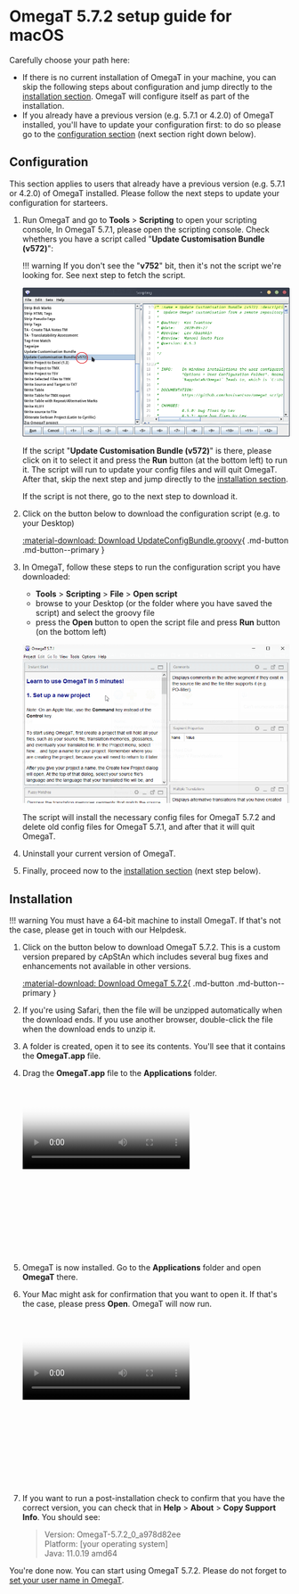 # OmegaT 5.7.2 setup guide for macOS


Carefully choose your path here:

- If there is no current installation of OmegaT in your machine, you can skip the following steps about configuration and jump directly to the [installation section](#installation). OmegaT will configure itself as part of the installation.
- If you already have a previous version (e.g. 5.7.1 or 4.2.0) of OmegaT installed, you'll have to update your configuration first: to do so please go to the [configuration section](#configuration) (next section right down below).

##  Configuration

This section applies to users that already have a previous version (e.g. 5.7.1 or 4.2.0) of OmegaT installed. Please follow the next steps to update your configuration for starteers.

1. Run OmegaT and go to **Tools** > **Scripting** to open your scripting console,  In OmegaT 5.7.1, please open the scripting console. Check whethers you have a script called "**Update Customisation Bundle (v572)**":

    !!! warning 
        If you don't see the "**v752**" bit, then it's not the script we're looking for. See next step to fetch the script.

    ![](../_assets/img/custom-script-572-in-scripting-console.png)


    If the script "**Update Customisation Bundle (v572)**" is there, please click on it to select it and press the **Run** button (at the bottom left) to run it. The script will run to update your config files and will quit OmegaT. After that, skip the next step and jump directly to the [installation section](#installation).

    If the script is not there, go to the next step to download it.

2. Click on the button below to download the configuration script (e.g. to your Desktop)

    [ :material-download: Download UpdateConfigBundle.groovy](https://cat.capstan.be/OmegaT/v572/customization/scripts/updateConfigBundle.groovy){ .md-button .md-button--primary }


<!-- [file.ext](../static/file.ext){:download} -->

3. In OmegaT, follow these steps to run the configuration script you have downloaded:
	- **Tools** > **Scripting** > **File** > **Open script**
	- browse to your Desktop (or the folder where you have saved the script) and select the groovy file
	- press the **Open** button to open the script file and press **Run** button (on the bottom left)

    ![](../_assets/img/omt-open-script-and-run.gif)
        
    The script will install the necessary config files for OmegaT 5.7.2 and delete old config files for OmegaT 5.7.1, and after that it will quit OmegaT.

4. Uninstall your current version of OmegaT.

5. Finally, proceed now to the [installation section](#installation) (next step below).


##  Installation

!!! warning
    You must have a 64-bit machine to install OmegaT. If that's not the case, please get in touch with our Helpdesk.

1. Click on the button below to download OmegaT 5.7.2. This is a custom version prepared by cApStAn which includes several bug fixes and enhancements not available in other versions.

    [ :material-download: Download OmegaT 5.7.2](https://cat.capstan.be/OmegaT/exe/OmegaT_5.7.2_Windows_64_Signed.exe){ .md-button .md-button--primary }

2. If you're using Safari, then the file will be unzipped automatically when the download ends.​ If you use another browser, double-click the file when the download ends to unzip it.

3. A folder is created, open it to see its contents. You'll see that it contains the **OmegaT.app** file.

4. Drag the **OmegaT.app** file to the **Applications** folder.

    <div data-block-type="video" style="width: 480px; height: 304px; left: 400px; top: 326px;">
        <div class="sl-block-content" style="z-index: 10;" data-media-id="8242406" data-video-thumb="https://s3.amazonaws.com/media-p.slid.es/videos/1129410/Sjlk4rKG/1kx16dhvq0_thumb_00001.jpg"><video playsinline="" controls="controls" poster="https://s3.amazonaws.com/media-p.slid.es/videos/1129410/Sjlk4rKG/1kx16dhvq0_thumb_00001.jpg" data-paused-by-reveal="" data-lazy-loaded="" src="https://s3.amazonaws.com/media-p.slid.es/videos/1129410/Sjlk4rKG/1kx16dhvq0.mp4"></video></div>
    </div>

4. OmegaT is now installed. Go to the **Applications** folder and open **OmegaT** there.
    
5. Your Mac might ask for confirmation that you want to open it. If that's the case, please press **Open**. OmegaT will now run.

    <div data-block-type="video" style="width: 480px; height: 304px; left: 400px; top: 326px;" >
        <div class="sl-block-content" style="z-index: 10;" data-media-id="8242392" data-video-thumb="https://s3.amazonaws.com/media-p.slid.es/videos/1129410/eXYV2O_T/oiepooibjr_thumb_00001.jpg"><video playsinline="" controls="controls" poster="https://s3.amazonaws.com/media-p.slid.es/videos/1129410/eXYV2O_T/oiepooibjr_thumb_00001.jpg" data-lazy-loaded="" data-paused-by-reveal="" src="https://s3.amazonaws.com/media-p.slid.es/videos/1129410/eXYV2O_T/oiepooibjr.mp4"></video></div>
    </div>

11. If you want to run a post-installation check to confirm that you have the correct version, you can check that in **Help** > **About** > **Copy Support Info**. You should see: 

    > Version: OmegaT-5.7.2_0_a978d82ee   
    > Platform: [your operating system]  
    > Java: 11.0.19 amd64

You're done now. You can start using OmegaT 5.7.2. Please do not forget to [set your user name in OmegaT](#your-user-nameid).



<!-- 
To install OmegaT and set it up on a computer running Windows, please follow the OmegaT installation and setup guide below:

<div style="width: 100%">

<iframe 
src="https://slides.com/capstan/omegat-v572-setup-guide/embed?byline=hidden&share=hidden" 
width="100%" 
height="420" 
scrolling="no" 
frameborder="0" 
webkitallowfullscreen mozallowfullscreen allowfullscreen>
</iframe>

</div>

If you use Mac or Linux, please see the second slide above or get in touch through the Helpdesk.


- USB 
16GBc
model... 
format as FAT32
D:\OmegaT
zip -- iso


https://www.westerndigital.com/products/usb-flash-drives/sandisk-ultra-fit-usb-3-1?sku=SDCZ430-016G-G46

-->